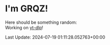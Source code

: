 # I'm GRQZ!
Here should be something random:  
Working on [yt-dlp](https://github.com/yt-dlp/yt-dlp)!


Last Update: 2024-07-19 01:11:28.052763+00:00
